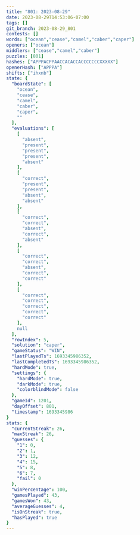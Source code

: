 ```yaml
---
title: "801: 2023-08-29"
date: 2023-08-29T14:53:06-07:00
tags: []
git_branch: 2023-08-29_801
contests: []
words: ["ocean","cease","camel","caber","caper"]
openers: ["ocean"]
middlers: ["cease","camel","caber"]
puzzles: [801]
hashes: ["APPPACPPAACCACACCACCCCCCCXXXXX"]
openerHash: ["APPPA"]
shifts: ["ihxnb"]
state: {
  "boardState": [
    "ocean",
    "cease",
    "camel",
    "caber",
    "caper",
    ""
  ],
  "evaluations": [
    [
      "absent",
      "present",
      "present",
      "present",
      "absent"
    ],
    [
      "correct",
      "present",
      "present",
      "absent",
      "absent"
    ],
    [
      "correct",
      "correct",
      "absent",
      "correct",
      "absent"
    ],
    [
      "correct",
      "correct",
      "absent",
      "correct",
      "correct"
    ],
    [
      "correct",
      "correct",
      "correct",
      "correct",
      "correct"
    ],
    null
  ],
  "rowIndex": 5,
  "solution": "caper",
  "gameStatus": "WIN",
  "lastPlayedTs": 1693345986352,
  "lastCompletedTs": 1693345986352,
  "hardMode": true,
  "settings": {
    "hardMode": true,
    "darkMode": true,
    "colorblindMode": false
  },
  "gameId": 1201,
  "dayOffset": 801,
  "timestamp": 1693345986
}
stats: {
  "currentStreak": 26,
  "maxStreak": 26,
  "guesses": {
    "1": 0,
    "2": 1,
    "3": 12,
    "4": 15,
    "5": 8,
    "6": 7,
    "fail": 0
  },
  "winPercentage": 100,
  "gamesPlayed": 43,
  "gamesWon": 43,
  "averageGuesses": 4,
  "isOnStreak": true,
  "hasPlayed": true
}
---
```

<!-- more -->
